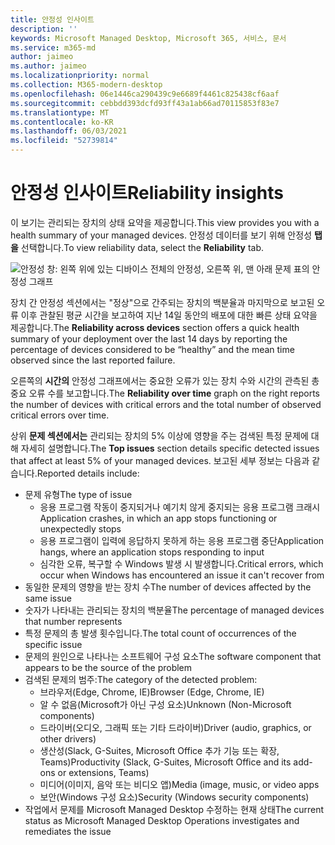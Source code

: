 ```yaml
---
title: 안정성 인사이트
description: ''
keywords: Microsoft Managed Desktop, Microsoft 365, 서비스, 문서
ms.service: m365-md
author: jaimeo
ms.author: jaimeo
ms.localizationpriority: normal
ms.collection: M365-modern-desktop
ms.openlocfilehash: 06e1446ca290439c9e6689f4461c825438cf6aaf
ms.sourcegitcommit: cebbdd393dcfd93ff43a1ab66ad70115853f83e7
ms.translationtype: MT
ms.contentlocale: ko-KR
ms.lasthandoff: 06/03/2021
ms.locfileid: "52739814"
---
```

# <a name="reliability-insights"></a><span data-ttu-id="5b581-103">안정성 인사이트</span><span class="sxs-lookup"><span data-stu-id="5b581-103">Reliability insights</span></span>

<span data-ttu-id="5b581-104">이 보기는 관리되는 장치의 상태 요약을 제공합니다.</span><span class="sxs-lookup"><span data-stu-id="5b581-104">This view provides you with a health summary of your managed devices.</span></span> <span data-ttu-id="5b581-105">안정성 데이터를 보기 위해 안정성 **탭을** 선택합니다.</span><span class="sxs-lookup"><span data-stu-id="5b581-105">To view reliability data, select the **Reliability** tab.</span></span>


![안정성 창: 왼쪽 위에 있는 디바이스 전체의 안정성, 오른쪽 위, 맨 아래 문제 표의 안정성 그래프](../../media/insights_reliability.png)

<span data-ttu-id="5b581-108">장치  간 안정성 섹션에서는 "정상"으로 간주되는 장치의 백분율과 마지막으로 보고된 오류 이후 관찰된 평균 시간을 보고하여 지난 14일 동안의 배포에 대한 빠른 상태 요약을 제공합니다.</span><span class="sxs-lookup"><span data-stu-id="5b581-108">The **Reliability across devices** section offers a quick health summary of your deployment over the last 14 days by reporting the percentage of devices considered to be “healthy” and the mean time observed since the last reported failure.</span></span> 

 
<span data-ttu-id="5b581-109">오른쪽의 **시간의** 안정성 그래프에서는 중요한 오류가 있는 장치 수와 시간의 관측된 총 중요 오류 수를 보고합니다.</span><span class="sxs-lookup"><span data-stu-id="5b581-109">The **Reliability over time** graph on the right reports the number of devices with critical errors and the total number of observed critical errors over time.</span></span>

<span data-ttu-id="5b581-110">상위 **문제 섹션에서는** 관리되는 장치의 5% 이상에 영향을 주는 검색된 특정 문제에 대해 자세히 설명합니다.</span><span class="sxs-lookup"><span data-stu-id="5b581-110">The **Top issues** section details specific detected issues that affect at least 5% of your managed devices.</span></span> <span data-ttu-id="5b581-111">보고된 세부 정보는 다음과 같습니다.</span><span class="sxs-lookup"><span data-stu-id="5b581-111">Reported details include:</span></span>

- <span data-ttu-id="5b581-112">문제 유형</span><span class="sxs-lookup"><span data-stu-id="5b581-112">The type of issue</span></span>
    - <span data-ttu-id="5b581-113">응용 프로그램 작동이 중지되거나 예기치 않게 중지되는 응용 프로그램 크래시</span><span class="sxs-lookup"><span data-stu-id="5b581-113">Application crashes, in which an app stops functioning or unexpectedly stops</span></span>
    - <span data-ttu-id="5b581-114">응용 프로그램이 입력에 응답하지 못하게 하는 응용 프로그램 중단</span><span class="sxs-lookup"><span data-stu-id="5b581-114">Application hangs, where an application stops responding to input</span></span>
    - <span data-ttu-id="5b581-115">심각한 오류, 복구할 수 Windows 발생 시 발생합니다.</span><span class="sxs-lookup"><span data-stu-id="5b581-115">Critical errors, which occur when Windows has encountered an issue it can't recover from</span></span>
- <span data-ttu-id="5b581-116">동일한 문제의 영향을 받는 장치 수</span><span class="sxs-lookup"><span data-stu-id="5b581-116">The number of devices affected by the same issue</span></span>
- <span data-ttu-id="5b581-117">숫자가 나타내는 관리되는 장치의 백분율</span><span class="sxs-lookup"><span data-stu-id="5b581-117">The percentage of managed devices that number represents</span></span>
- <span data-ttu-id="5b581-118">특정 문제의 총 발생 횟수입니다.</span><span class="sxs-lookup"><span data-stu-id="5b581-118">The total count of occurrences of the specific issue</span></span>
- <span data-ttu-id="5b581-119">문제의 원인으로 나타나는 소프트웨어 구성 요소</span><span class="sxs-lookup"><span data-stu-id="5b581-119">The software component that appears to be the source of the problem</span></span>
- <span data-ttu-id="5b581-120">검색된 문제의 범주:</span><span class="sxs-lookup"><span data-stu-id="5b581-120">The category of the detected problem:</span></span>
    - <span data-ttu-id="5b581-121">브라우저(Edge, Chrome, IE)</span><span class="sxs-lookup"><span data-stu-id="5b581-121">Browser (Edge, Chrome, IE)</span></span>
    - <span data-ttu-id="5b581-122">알 수 없음(Microsoft가 아닌 구성 요소)</span><span class="sxs-lookup"><span data-stu-id="5b581-122">Unknown (Non-Microsoft components)</span></span>
    - <span data-ttu-id="5b581-123">드라이버(오디오, 그래픽 또는 기타 드라이버)</span><span class="sxs-lookup"><span data-stu-id="5b581-123">Driver (audio, graphics, or other drivers)</span></span>
    - <span data-ttu-id="5b581-124">생산성(Slack, G-Suites, Microsoft Office 추가 기능 또는 확장, Teams)</span><span class="sxs-lookup"><span data-stu-id="5b581-124">Productivity (Slack, G-Suites, Microsoft Office and its add-ons or extensions, Teams)</span></span>
    - <span data-ttu-id="5b581-125">미디어(이미지, 음악 또는 비디오 앱)</span><span class="sxs-lookup"><span data-stu-id="5b581-125">Media (image, music, or video apps</span></span>
    - <span data-ttu-id="5b581-126">보안(Windows 구성 요소)</span><span class="sxs-lookup"><span data-stu-id="5b581-126">Security (Windows security components)</span></span>
- <span data-ttu-id="5b581-127">작업에서 문제를 Microsoft Managed Desktop 수정하는 현재 상태</span><span class="sxs-lookup"><span data-stu-id="5b581-127">The current status as Microsoft Managed Desktop Operations investigates and remediates the issue</span></span>

